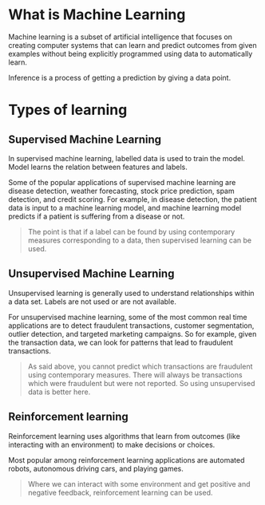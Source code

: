 # What is Machine Learning

Machine learning is a subset of artificial intelligence that focuses on creating computer systems that can learn and predict outcomes from given examples without being explicitly programmed using data to automatically learn. 

Inference is a process of getting a prediction by giving a data point.

# Types of learning

## Supervised Machine Learning

In supervised machine learning, labelled data is used to train the model. Model learns the relation between features and labels.

Some of the popular applications of supervised machine learning are disease detection, weather forecasting, stock price prediction, spam detection, and credit scoring. For example, in disease detection, the patient data is input to a machine learning model, and machine learning model predicts if a patient is suffering from a disease or not.

> The point is that if a label can be found by using contemporary measures corresponding to a data, then supervised learning can be used.

## Unsupervised Machine Learning
Unsupervised learning is generally used to understand relationships within a data set. Labels are not used or are not available.

For unsupervised machine learning, some of the most common real time applications are to detect fraudulent transactions, customer segmentation, outlier detection, and targeted marketing campaigns. So for example, given the transaction data, we can look for patterns that lead to fraudulent transactions.

> As said above, you cannot predict which transactions are fraudulent using contemporary measures. There will always be transactions which were fraudulent but were not reported. So using unsupervised data is better here.

## Reinforcement learning

Reinforcement learning uses algorithms that learn from outcomes (like interacting with an environment) to make decisions or choices.

Most popular among reinforcement learning applications are automated robots, autonomous driving cars, and playing games.

> Where we can interact with some environment and get positive and negative feedback, reinforcement learning can be used.